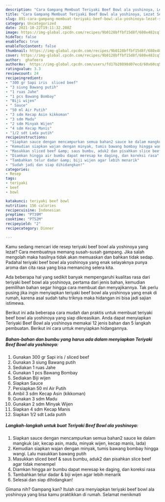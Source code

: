```yaml
---
description: "Cara Gampang Membuat Teriyaki Beef Bowl ala yoshinoya, Lezat Sekali"
title: "Cara Gampang Membuat Teriyaki Beef Bowl ala yoshinoya, Lezat Sekali"
slug: 891-cara-gampang-membuat-teriyaki-beef-bowl-ala-yoshinoya-lezat-sekali
category: Uncategorized
date: 2021-10-22T19:11:32.208Z
image: https://img-global.cpcdn.com/recipes/9b0128bffbf15d8f/680x482cq70/teriyaki-beef-bowl-ala-yoshinoya-foto-resep-utama.jpg
hideToc: false
enableToc: true
enableTocContent: false
thumbnail: https://img-global.cpcdn.com/recipes/9b0128bffbf15d8f/680x482cq70/teriyaki-beef-bowl-ala-yoshinoya-foto-resep-utama.jpg
cover: https://img-global.cpcdn.com/recipes/9b0128bffbf15d8f/680x482cq70/teriyaki-beef-bowl-ala-yoshinoya-foto-resep-utama.jpg
author:  ghafeera
authorAv:  https://img-global.cpcdn.com/users/fd17b20898d07ecd/60x60cq50/avatar.jpg
ratingvalue: 3.3
reviewcount: 24
recipeingredient:
- "300 gr Sapi iris  sliced beef"
- "3 siung Bawang putih"
- "1 ruas Jahe"
- "1 pcs Bawang Bombay"
- "Biji wijen"
- " Sauce"
- "50 ml Air Putih"
- "3 sdm Kecap Asin kikkoman"
- "3 sdm Madu"
- "2 sdm Minyak Wijen"
- "4 sdm Kecap Manis"
- "1/2 sdt Lada putih"
recipeinstructions:
- "Siapkan sauce dengan mencampurkan semua bahan2 sauce ke dalam mangkuk (air, kecap asin, madu, minyak wijen, kecap manis, lada)"
- "Kemudian siapkan wajan dengan minyak, tumis bawang bombay hingga wangi. Lalu masukkan bawang putih"
- "Masukkan sliced beef &amp; saus bumbu, aduk2 dan pisahkan slice beef agar tidak menempel"
- "Diamkan hingga air bumbu dapat meresap ke daging, dan koreksi rasa"
- "Tambahkan telur dadar &amp; biji wijen agar lebih menarik"
- "Sudah jadi dan siap dihidangkan!"
categories:
- Resep
tags:
- teriyaki
- beef
- bowl

katakunci: teriyaki beef bowl 
nutrition: 156 calories
recipecuisine: Indonesian
preptime: "PT39M"
cooktime: "PT52M"
recipeyield: "2"
recipecategory: Dinner

---
```



Kamu sedang mencari ide resep teriyaki beef bowl ala yoshinoya yang lezat? Cara membuatnya memang susah-susah gampang. Jika salah mengolah maka hasilnya tidak akan memuaskan dan bahkan tidak sedap. Padahal teriyaki beef bowl ala yoshinoya yang enak selayaknya punya aroma dan cita rasa yang bisa memancing selera kita.




Ada beberapa hal yang sedikit banyak mempengaruhi kualitas rasa dari teriyaki beef bowl ala yoshinoya, pertama dari jenis bahan, kemudian pemilihan bahan segar hingga cara membuat dan menyajikannya. Tak perlu pusing jika ingin menyiapkan teriyaki beef bowl ala yoshinoya yang enak di rumah, karena asal sudah tahu triknya maka hidangan ini bisa jadi sajian istimewa.


Berikut ini ada beberapa cara mudah dan praktis untuk membuat teriyaki beef bowl ala yoshinoya yang siap dikreasikan. Anda dapat menyiapkan Teriyaki Beef Bowl ala yoshinoya memakai 12 jenis bahan dan 5 langkah pembuatan. Berikut ini cara untuk menyiapkan hidangannya.

<!--inarticleads1-->

##### Bahan-bahan dan bumbu yang harus ada dalam menyiapkan Teriyaki Beef Bowl ala yoshinoya:

1. Gunakan 300 gr Sapi iris / sliced beef
1. Gunakan 3 siung Bawang putih
1. Sediakan 1 ruas Jahe
1. Gunakan 1 pcs Bawang Bombay
1. Sediakan Biji wijen
1. Siapkan  Sauce
1. Persiapkan 50 ml Air Putih
1. Ambil 3 sdm Kecap Asin (kikkoman)
1. Gunakan 3 sdm Madu
1. Gunakan 2 sdm Minyak Wijen
1. Siapkan 4 sdm Kecap Manis
1. Siapkan 1/2 sdt Lada putih




<!--inarticleads2-->

##### Langkah-langkah untuk buat Teriyaki Beef Bowl ala yoshinoya:

1. Siapkan sauce dengan mencampurkan semua bahan2 sauce ke dalam mangkuk (air, kecap asin, madu, minyak wijen, kecap manis, lada)
1. Kemudian siapkan wajan dengan minyak, tumis bawang bombay hingga wangi. Lalu masukkan bawang putih
1. Masukkan sliced beef &amp; saus bumbu, aduk2 dan pisahkan slice beef agar tidak menempel
1. Diamkan hingga air bumbu dapat meresap ke daging, dan koreksi rasa
1. Tambahkan telur dadar &amp; biji wijen agar lebih menarik
1. Selesai dan siap dihidangkan!



Gimana nih? Gampang kan? Itulah cara menyiapkan teriyaki beef bowl ala yoshinoya yang bisa kamu praktikkan di rumah. Selamat menikmati
